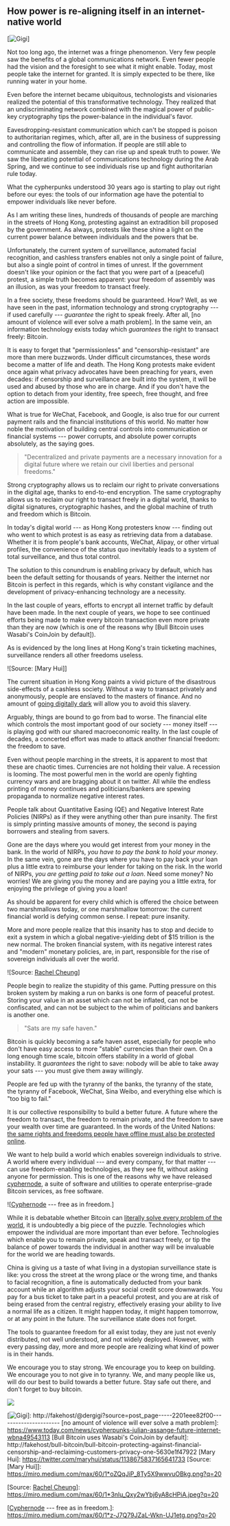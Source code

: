 





How power is re-aligning itself in an internet-native world
-----------------------------------------------------------





[![Gigi]]





Not too long ago, the internet was a fringe phenomenon. Very few people
saw the benefits of a global communications network. Even fewer people
had the vision and the foresight to see what it might enable. Today,
most people take the internet for granted. It is simply expected to be
there, like running water in your home.

Even before the internet became ubiquitous, technologists and
visionaries realized the potential of this transformative technology.
They realized that an undiscriminating network combined with the magical
power of public-key cryptography tips the power-balance in the
individual's favor.

Eavesdropping-resistant communication which can't be stopped is poison
to authoritarian regimes, which, after all, are in the business of
suppressing and controlling the flow of information. If people are still
able to communicate and assemble, they can rise up and speak truth to
power. We saw the liberating potential of communications technology
during the Arab Spring, and we continue to see individuals rise up and
fight authoritarian rule today.

What the cypherpunks understood 30 years ago is starting to play out
right before our eyes: the tools of our information age have the
potential to empower individuals like never before.





As I am writing these lines, hundreds of thousands of people are
marching in the streets of Hong Kong, protesting against an extradition
bill proposed by the government. As always, protests like these shine a
light on the current power balance between individuals and the powers
that be.

Unfortunately, the current system of surveillance, automated facial
recognition, and cashless transfers enables not only a single point of
failure, but also a single point of control in times of unrest. If the
government doesn't like your opinion or the fact that you were part of a
(peaceful) protest, a simple truth becomes apparent: your freedom of
assembly was an illusion, as was your freedom to transact freely.

In a free society, these freedoms should be guaranteed. How? Well, as we
have seen in the past, information technology and strong cryptography
--- if used carefully --- *guarantee* the right to speak freely. After
all, [no amount of violence will ever solve a math problem]. In the same
vein, an information technology exists today which *guarantees* the
right to transact freely: Bitcoin.

It is easy to forget that "permissionless" and "censorship-resistant"
are more than mere buzzwords. Under difficult circumstances, these words
become a matter of life and death. The Hong Kong protests make evident
once again what privacy advocates have been preaching for years, even
decades: if censorship and surveillance are built into the system, it
will be used and abused by those who are in charge. And if you don't
have the option to detach from your identity, free speech, free thought,
and free action are impossible.

What is true for WeChat, Facebook, and Google, is also true for our
current payment rails and the financial institutions of this world. No
matter how noble the motivation of building central controls into
communication or financial systems --- power corrupts, and absolute
power corrupts absolutely, as the saying goes.

> "Decentralized and private payments are a necessary innovation for a
> digital future where we retain our civil liberties and personal
> freedoms."

Strong cryptography allows us to reclaim our right to private
conversations in the digital age, thanks to end-to-end encryption. The
same cryptography allows us to reclaim our right to transact freely in a
digital world, thanks to digital signatures, cryptographic hashes, and
the global machine of truth and freedom which is Bitcoin.

In today's digital world --- as Hong Kong protesters know --- finding
out who went to which protest is as easy as retrieving data from a
database. Whether it is from people's bank accounts, WeChat, Alipay, or
other virtual profiles, the convenience of the status quo inevitably
leads to a system of total surveillance, and thus total control.

The solution to this conundrum is enabling privacy by default, which has
been the default setting for thousands of years. Neither the internet
nor Bitcoin is perfect in this regards, which is why constant vigilance
and the development of privacy-enhancing technology are a necessity.

In the last couple of years, efforts to encrypt all internet traffic by
default have been made. In the next couple of years, we hope to see
continued efforts being made to make every bitcoin transaction even more
private than they are now (which is one of the reasons why [Bull Bitcoin
uses Wasabi's CoinJoin by default]).

As is evidenced by the long lines at Hong Kong's train ticketing
machines, surveillance renders all other freedoms useless.

![Source: [Mary Hui]]

The current situation in Hong Kong paints a vivid picture of the
disastrous side-effects of a cashless society. Without a way to transact
privately and anonymously, people are enslaved to the masters of
finance. And no amount of [going digitally dark] will allow you to avoid
this slavery.

Arguably, things are bound to go from bad to worse. The financial elite
which controls the most important good of our society --- money itself
--- is playing god with our shared macroeconomic reality. In the last
couple of decades, a concerted effort was made to attack another
financial freedom: the freedom to save.

Even without people marching in the streets, it is apparent to most that
these are chaotic times. Currencies are not holding their value. A
recession is looming. The most powerful men in the world are openly
fighting currency wars and are bragging about it on twitter. All while
the endless printing of money continues and politicians/bankers are
spewing propaganda to normalize negative interest rates.

People talk about Quantitative Easing (QE) and Negative Interest Rate
Policies (NIRPs) as if they were anything other than pure insanity. The
first is simply printing massive amounts of money, the second is paying
borrowers and stealing from savers.

Gone are the days where you would get interest from your money in the
bank. In the world of NIRPs, *you have to pay the bank to hold your
money*. In the same vein, gone are the days where you have to pay back
your loan plus a little extra to reimburse your lender for taking on the
risk. In the world of NIRPs, *you are getting paid to take out a loan*.
Need some money? No worries! We are giving you the money and are paying
you a little extra, for enjoying the privilege of giving you a loan!

As should be apparent for every child which is offered the choice
between two marshmallows today, or one marshmallow tomorrow: the current
financial world is defying common sense. I repeat: pure insanity.

More and more people realize that this insanity has to stop and decide
to exit a system in which a global negative-yielding debt of \$15
trillion is the new normal. The broken financial system, with its
negative interest rates and "modern" monetary policies, are, in part,
responsible for the rise of sovereign individuals all over the world.

![Source: [Rachel Cheung]]

People begin to realize the stupidity of this game. Putting pressure on
this broken system by making a run on banks is one form of peaceful
protest. Storing your value in an asset which can not be inflated, can
not be confiscated, and can not be subject to the whim of politicians
and bankers is another one.

> "Sats are my safe haven."

Bitcoin is quickly becoming a safe haven asset, especially for people
who don't have easy access to more "stable" currencies than their own.
On a long enough time scale, bitcoin offers stability in a world of
global instability. It *guarantees* the right to save: nobody will be
able to take away your sats --- you must give them away willingly.

People are fed up with the tyranny of the banks, the tyranny of the
state, the tyranny of Facebook, WeChat, Sina Weibo, and everything else
which is "too big to fail."

It is our collective responsibility to build a better future. A future
where the freedom to transact, the freedom to remain private, and the
freedom to save your wealth over time are guaranteed. In the words of
the United Nations: [the same rights and freedoms people have offline
must also be protected online].

We want to help build a world which enables sovereign individuals to
strive. A world where every individual --- and every company, for that
matter --- can use freedom-enabling technologies, as they see fit,
without asking anyone for permission. This is one of the reasons why we
have released [cyphernode], a suite of software and utilities to operate
enterprise-grade Bitcoin services, as free software.

![[Cyphernode] --- free as in freedom.]

While it is debatable whether Bitcoin can [literally solve every problem
of the world], it is undoubtedly a big piece of the puzzle. Technologies
which empower the individual are more important than ever before.
Technologies which enable you to remain private, speak and transact
freely, or tip the balance of power towards the individual in another
way will be invaluable for the world we are heading towards.

China is giving us a taste of what living in a dystopian surveillance
state is like: you cross the street at the wrong place or the wrong
time, and thanks to facial recognition, a fine is automatically deducted
from your bank account while an algorithm adjusts your social credit
score downwards. You pay for a bus ticket to take part in a peaceful
protest, and you are at risk of being erased from the central registry,
effectively erasing your ability to live a normal life as a citizen. It
might happen today, it might happen tomorrow, or at any point in the
future. The surveillance state does not forget.

The tools to guarantee freedom for all exist today, they are just not
evenly distributed, not well understood, and not widely deployed.
However, with every passing day, more and more people are realizing what
kind of power is in their hands.

We encourage you to stay strong. We encourage you to keep on building.
We encourage you to not give in to tyranny. We, and many people like us,
will do our best to build towards a better future. Stay safe out there,
and don't forget to buy bitcoin.

![][1]







  [Gigi]: https://miro.medium.com/fit/c/96/96/1*yerG1L9BlJqTdPaLt4FlIQ.jpeg

  [![Gigi]]: http://fakehost/@dergigi?source=post_page-----2201eee82f00----------------------
  [no amount of violence will ever solve a math problem]: https://www.today.com/news/cypherpunks-julian-assange-future-internet-wbna49543113
  [Bull Bitcoin uses Wasabi's CoinJoin by default]: http://fakehost/bull-bitcoin/bull-bitcoin-protecting-against-financial-censorship-and-reclaiming-customers-privacy-one-5630e1f47922
  [Mary Hui]: https://twitter.com/maryhui/status/1138675837165641733
  [Source: [Mary Hui]]: https://miro.medium.com/max/60/1*oZQqJiP_8Ty5X9wwvuOBkg.png?q=20

  [going digitally dark]: https://www.rappler.com/world/regions/asia-pacific/233012-surveillance-savvy-hong-kong-protesters-go-digitally-dark
  [Rachel Cheung]: https://twitter.com/rachel_cheung1/status/1161921311171440640
  [Source: [Rachel Cheung]]: https://miro.medium.com/max/60/1*3nlu_Qxy2wYbj6yA8cHPiA.jpeg?q=20

  [the same rights and freedoms people have offline must also be
  protected online]: https://www.article19.org/resources/article-19-at-the-unhrc-the-same-rights-that-people-have-offline-must-also-be-protected-online/
  [cyphernode]: https://github.com/SatoshiPortal/cyphernode
  [[Cyphernode] --- free as in freedom.]: https://miro.medium.com/max/60/1*z-J7Q79JZaL-Wkn-UJ1etg.png?q=20

  [literally solve every problem of the world]: https://twitter.com/pierre_rochard/status/1154737205547610113
  [1]: https://miro.medium.com/max/60/1*RfvYKUPMu6oJBgICu72a8Q.jpeg?q=20
